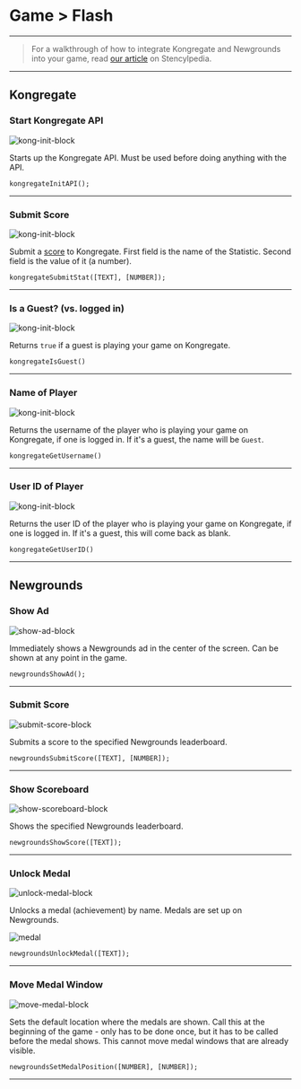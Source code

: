 # Game > Flash

***

> For a walkthrough of how to integrate Kongregate and Newgrounds into your game, read [our article](http://www.stencyl.com/help/view/kongregate-mochi-newgrounds/) on Stencylpedia.

***

## Kongregate

### Start Kongregate API

![kong-init-block](http://static.stencyl.com/pedia2/block-images/8%20-%20Game/3%20-%20Flash/kong-init.png)

Starts up the Kongregate API. Must be used before doing anything with the API.

```
kongregateInitAPI();
```

***

### Submit Score

![kong-init-block](http://static.stencyl.com/pedia2/block-images/8%20-%20Game/3%20-%20Flash/kong-submit.png)

Submit a [score](http://developers.kongregate.com/docs/kongregate-apis/stats) to Kongregate. First field is the name of the Statistic. Second field is the value of it (a number).

```
kongregateSubmitStat([TEXT], [NUMBER]);
```

***

### Is a Guest? (vs. logged in)

![kong-init-block](http://static.stencyl.com/pedia2/block-images/8%20-%20Game/3%20-%20Flash/kong-guest.png)

Returns `true` if a guest is playing your game on Kongregate.

```
kongregateIsGuest()
```

***

### Name of Player

![kong-init-block](http://static.stencyl.com/pedia2/block-images/8%20-%20Game/3%20-%20Flash/kong-name.png)

Returns the username of the player who is playing your game on Kongregate, if one is logged in. If it's a guest, the name will be `Guest`.

```
kongregateGetUsername()
```

***

### User ID of Player

![kong-init-block](http://static.stencyl.com/pedia2/block-images/8%20-%20Game/3%20-%20Flash/kong-userid.png)

Returns the user ID of the player who is playing your game on Kongregate, if one is logged in. If it's a guest, this will come back as blank.

```
kongregateGetUserID()
```

***

## Newgrounds

### Show Ad

![show-ad-block](http://static.stencyl.com/pedia2/block-images/8%20-%20Game/3%20-%20Flash/newgrounds-ad-show.png)

Immediately shows a Newgrounds ad in the center of the screen. Can be shown at any point in the game.

```
newgroundsShowAd();
```

***

### Submit Score

![submit-score-block](http://static.stencyl.com/pedia2/block-images/8%20-%20Game/3%20-%20Flash/newgrounds-score-submit.png)

Submits a score to the specified Newgrounds leaderboard.

```
newgroundsSubmitScore([TEXT], [NUMBER]);
```

***

### Show Scoreboard

![show-scoreboard-block](http://static.stencyl.com/pedia2/block-images/8%20-%20Game/3%20-%20Flash/newgrounds-score-show.png)

Shows the specified Newgrounds leaderboard.

```
newgroundsShowScore([TEXT]);
```

***

### Unlock Medal

![unlock-medal-block](http://static.stencyl.com/pedia2/block-images/8%20-%20Game/3%20-%20Flash/newgrounds-medal-achieved.png)

Unlocks a medal (achievement) by name. Medals are set up on Newgrounds.

![medal](http://static.stencyl.com/pedia2/ch5/third/image11.png)

```
newgroundsUnlockMedal([TEXT]);
```

***

### Move Medal Window

![move-medal-block](http://static.stencyl.com/pedia2/block-images/8%20-%20Game/3%20-%20Flash/newgrounds-medal-move.png)

Sets the default location where the medals are shown. Call this at the beginning of the game - only has to be done once, but it has to be called before the medal shows. This cannot move medal windows that are already visible.

```
newgroundsSetMedalPosition([NUMBER], [NUMBER]);
```

***
